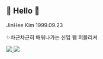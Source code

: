## 👋 Hello 👋

JinHee Kim
1999.09.23

✨차근차근히 배워나가는 신입 웹 퍼블리셔

<a href="https://www.instagram.com/" target="_blank">
  <img src="https://img.shields.io/badge/Instagram-FFFFFF?style=flat-square&logo=Instagram&logoColor=E4405F"/>
</a>
<a href=# target="_blank">
  <img src="https://img.shields.io/badge/Email-FFFFFF?style=flat-square&logo=Gmail&logoColor=EA4335"/>
</a>

<!--
**kimjinhee99/kimjinhee99** is a ✨ _special_ ✨ repository because its `README.md` (this file) appears on your GitHub profile.

Here are some ideas to get you started:

- 🔭 I’m currently working on ...
- 🌱 I’m currently learning ...
- 👯 I’m looking to collaborate on ...
- 🤔 I’m looking for help with ...
- 💬 Ask me about ...
- 📫 How to reach me: ...
- 😄 Pronouns: ...
- ⚡ Fun fact: ...
-->
